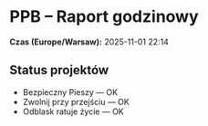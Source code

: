 # PPB – Raport godzinowy
**Czas (Europe/Warsaw):** 2025-11-01 22:14

## Status projektów
- Bezpieczny Pieszy — OK
- Zwolnij przy przejściu — OK
- Odblask ratuje życie — OK

